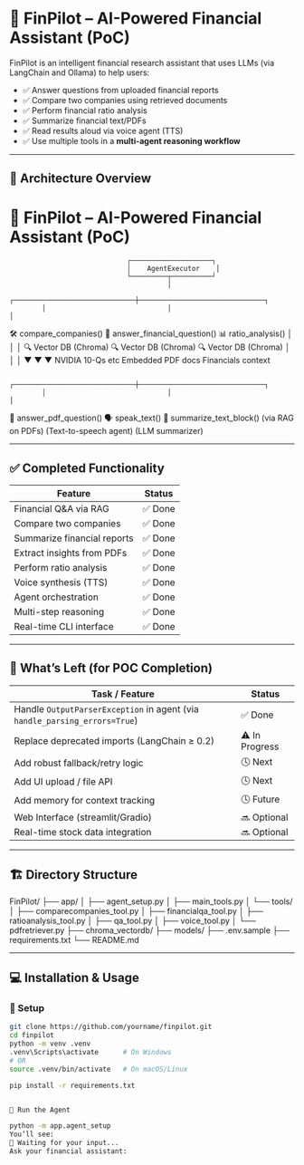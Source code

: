 # 🧠 FinPilot – AI-Powered Financial Assistant (PoC)

FinPilot is an intelligent financial research assistant that uses LLMs (via LangChain and Ollama) to help users:

- ✅ Answer questions from uploaded financial reports
- ✅ Compare two companies using retrieved documents
- ✅ Perform financial ratio analysis
- ✅ Summarize financial text/PDFs
- ✅ Read results aloud via voice agent (TTS)
- ✅ Use multiple tools in a **multi-agent reasoning workflow**

---

## 🧩 Architecture Overview

# 🧠 FinPilot – AI-Powered Financial Assistant (PoC)


                                 ┌────────────────────┐
                                 │    AgentExecutor    │
                                 └─────────┬──────────┘
                                           │
            ┌──────────────────────────────┼───────────────────────────────┐
            │                              │                               │
   🛠️ compare_companies()        🧮 answer_financial_question()       📊 ratio_analysis()
            │                              │                               │
   🔍 Vector DB (Chroma)           🔍 Vector DB (Chroma)             🔍 Vector DB (Chroma)
            │                              │                               │
            ▼                              ▼                               ▼
       NVIDIA 10-Qs etc              Embedded PDF docs                Financials context

            ┌──────────────────────────────┼───────────────────────────────┐
            │                              │                               │
   📑 answer_pdf_question()      🗣️ speak_text()                  🧠 summarize_text_block()
         (via RAG on PDFs)       (Text-to-speech agent)              (LLM summarizer)



---

## ✅ Completed Functionality

| Feature                          | Status  |
|----------------------------------|---------|
| Financial Q&A via RAG            | ✅ Done |
| Compare two companies            | ✅ Done |
| Summarize financial reports      | ✅ Done |
| Extract insights from PDFs       | ✅ Done |
| Perform ratio analysis           | ✅ Done |
| Voice synthesis (TTS)            | ✅ Done |
| Agent orchestration              | ✅ Done |
| Multi-step reasoning             | ✅ Done |
| Real-time CLI interface          | ✅ Done |

---

## 🚧 What’s Left (for POC Completion)

| Task / Feature                                        | Status      |
|-------------------------------------------------------|-------------|
| Handle `OutputParserException` in agent (via `handle_parsing_errors=True`) | ✅ Done |
| Replace deprecated imports (LangChain ≥ 0.2)          | ⚠️ In Progress |
| Add robust fallback/retry logic                       | 🕓 Next |
| Add UI upload / file API                              | 🕓 Next |
| Add memory for context tracking                       | 🕓 Future |
| Web Interface (streamlit/Gradio)                      | 🔜 Optional |
| Real-time stock data integration                      | 🔜 Optional |

---

## 🏗️ Directory Structure

FinPilot/
├── app/
│ ├── agent_setup.py
│ ├── main_tools.py
│ └── tools/
│ ├── comparecompanies_tool.py
│ ├── financialqa_tool.py
│ ├── ratioanalysis_tool.py
│ ├── qa_tool.py
│ ├── voice_tool.py
│ └── pdfretriever.py
├── chroma_vectordb/
├── models/
├── .env.sample
├── requirements.txt
└── README.md


---

## 💻 Installation & Usage

### 🔧 Setup

```bash
git clone https://github.com/yourname/finpilot.git
cd finpilot
python -m venv .venv
.venv\Scripts\activate      # On Windows
# OR
source .venv/bin/activate   # On macOS/Linux

pip install -r requirements.txt


🚀 Run the Agent

python -m app.agent_setup
You’ll see:
🔁 Waiting for your input...
Ask your financial assistant: